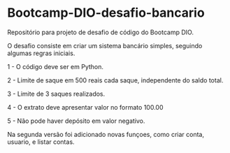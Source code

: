 # Bootcamp-DIO-desafio-bancario

Repositório para projeto de desafio de código do Bootcamp DIO.

O desafio consiste em criar um sistema bancário simples, seguindo algumas regras iniciais.

1 - O código deve ser em Python.

2 - Limite de saque em 500 reais cada saque, independente do saldo total.

3 - Limite de 3 saques realizados.

4 - O extrato deve apresentar valor no formato 100.00

5 - Não pode haver depósito em valor negativo.

Na segunda versão foi adicionado novas funçoes, como criar conta, usuario, e listar contas.

